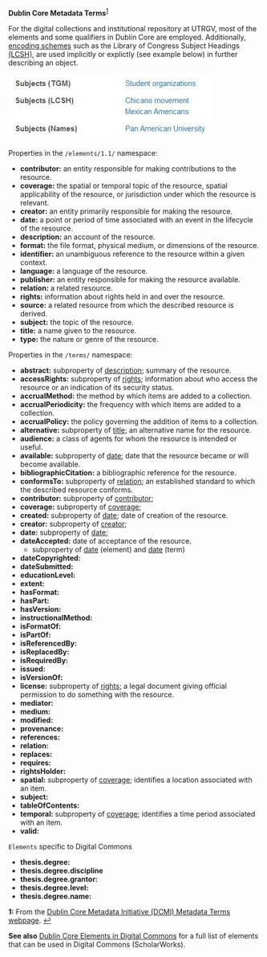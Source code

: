 **Dublin Core Metadata Terms**<sup id="a1">[1](#f1)</sup>

For the digital collections and institutional repository at UTRGV, most of the elements and some qualifiers in Dublin Core are employed. Additionally, [encoding schemes](https://www.dublincore.org/specifications/dublin-core/dcmi-terms/#section-4) such as the Library of Congress Subject Headings [(LCSH)](https://www.loc.gov/aba/publications/FreeLCSH/freelcsh.html), are used implicitly or explictly (see example below) in further describing an object.

![example image of subject headings](docs/subjects-example.JPG)

Properties in the `/elements/1.1/` namespace:

* <a name="contributor" id="contr-id"></a>**contributor:** an entity responsible for making contributions to the resource.
* <a name="coverage" id="cover-id"></a>**coverage:** the spatial or temporal topic of the resource, spatial applicability of the resource, or jurisdiction under which the resource is relevant.
* <a name="creator" id="creat-id"></a>**creator:** an entity primarily responsible for making the resource.
* <a name="date" id="date-id"></a>**date:** a point or period of time associated with an event in the lifecycle of the resource.
* <a name="description" id="desc-id"></a>**description:** an account of the resource.
* <a name="format" id="form-id"></a>**format:** the file format, physical medium, or dimensions of the resource.
* <a name="identifier" id="ident-id"></a>**identifier:** an unambiguous reference to the resource within a given context.
* <a name="language" id="lang-id"></a>**language:** a language of the resource.
* <a name="publisher" id="publi-id"></a>**publisher:** an entity responsible for making the resource available.
* <a name="relation" id="relat-id"></a>**relation:** a related resource.
* <a name="rights" id="rights-id"></a>**rights:** information about rights held in and over the resource.
* <a name="source" id="srce-id"></a>**source:** a related resource from which the described resource is derived.
* <a name="subject" id="subj-id"></a>**subject:** the topic of the resource.
* <a name="title" id="title-id"></a>**title:** a name given to the resource.
* <a name="type" id="type-id"></a>**type:** the nature or genre of the resource.

Properties in the `/terms/` namespace:

* **abstract:** subproperty of [description](#desc-id); summary of the resource.
* **accessRights:** subproperty of [rights](#rights-id); information about who access the resource or an indication of its security status.
* **accrualMethod:** the method by which items are added to a collection.
* **accrualPeriodicity:** the frequency with which items are added to a collection.
* **accrualPolicy:** the policy governing the addition of items to a collection.
* **alternative:** subproperty of [title](#title-id); an alternative name for the resource.
* **audience:** a class of agents for whom the resource is intended or useful.
* **available:** subproperty of [date](#date-id); date that the resource became or will become available.
* **bibliographicCitation:** a bibliographic reference for the resource.
* **conformsTo:** subproperty of [relation](#relat-id); an established standard to which the described resource conforms.
* **contributor:** subproperty of [contributor](#contr-id);
* **coverage:** subproperty of [coverage](#cover-id);
* **created:** subproperty of [date](#date-id); date of creation of the resource.
* **creator:** subproperty of [creator](#creat-id); 
* <a name="date" id="datet-id"></a>**date:** subproperty of [date](#date-id);
* **dateAccepted:** date of acceptance of the resource.
  * subproperty of [date](#date-id) (element) and [date](#datet-id) (term)
* **dateCopyrighted:**
* **dateSubmitted:**
* **educationLevel:**
* **extent:**
* **hasFormat:**
* **hasPart:**
* **hasVersion:**
* **instructionalMethod:**
* **isFormatOf:**
* **isPartOf:**
* **isReferencedBy:**
* **isReplacedBy:**
* **isRequiredBy:**
* **issued:**
* **isVersionOf:**
* **license:** subproperty of [rights](#rights-id); a legal document giving official permission to do something with the resource.
* **mediator:**
* **medium:**
* **modified:**
* **provenance:**
* **references:**
* **relation:**
* **replaces:**
* **requires:**
* **rightsHolder:**
* **spatial:** subproperty of [coverage](#cover-id); identifies a location associated with an item.
* **subject:**
* **tableOfContents:**
* **temporal:** subproperty of [coverage](#cover-id); identifies a time period associated with an item.
* **valid:**

`Elements` specific to Digital Commons

* **thesis.degree:**
* **thesis.degree.discipline**
* **thesis.degree.grantor:**
* **thesis.degree.level:**
* **thesis.degree.name:**



<b id="f1">1:</b> From the [Dublin Core Metadata Initiative (DCMI) Metadata Terms webpage](https://www.dublincore.org/specifications/dublin-core/dcmi-terms/#section-3). [↩](#a1)

**See also** [Dublin Core Elements in Digital Commons](https://aouriri.github.io/UTRGV_metadata/docs/Dublin-Core-Elements-in-Digital-Commons.pdf) for a full list of elements that can be used in Digital Commons (ScholarWorks).
